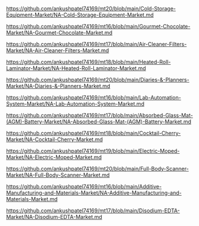 <p><a href="https://github.com/ankushpatel74169/mt20/blob/main/Cold-Storage-Equipment-Market/NA-Cold-Storage-Equipment-Market.md">https://github.com/ankushpatel74169/mt20/blob/main/Cold-Storage-Equipment-Market/NA-Cold-Storage-Equipment-Market.md</a></p><p><a href="https://github.com/ankushpatel74169/mt16/blob/main/Gourmet-Chocolate-Market/NA-Gourmet-Chocolate-Market.md">https://github.com/ankushpatel74169/mt16/blob/main/Gourmet-Chocolate-Market/NA-Gourmet-Chocolate-Market.md</a></p><p><a href="https://github.com/ankushpatel74169/mt17/blob/main/Air-Cleaner-Filters-Market/NA-Air-Cleaner-Filters-Market.md">https://github.com/ankushpatel74169/mt17/blob/main/Air-Cleaner-Filters-Market/NA-Air-Cleaner-Filters-Market.md</a></p><p><a href="https://github.com/ankushpatel74169/mt18/blob/main/Heated-Roll-Laminator-Market/NA-Heated-Roll-Laminator-Market.md">https://github.com/ankushpatel74169/mt18/blob/main/Heated-Roll-Laminator-Market/NA-Heated-Roll-Laminator-Market.md</a></p><p><a href="https://github.com/ankushpatel74169/mt20/blob/main/Diaries-&-Planners-Market/NA-Diaries-&-Planners-Market.md">https://github.com/ankushpatel74169/mt20/blob/main/Diaries-&-Planners-Market/NA-Diaries-&-Planners-Market.md</a></p><p><a href="https://github.com/ankushpatel74169/mt16/blob/main/Lab-Automation-System-Market/NA-Lab-Automation-System-Market.md">https://github.com/ankushpatel74169/mt16/blob/main/Lab-Automation-System-Market/NA-Lab-Automation-System-Market.md</a></p><p><a href="https://github.com/ankushpatel74169/mt17/blob/main/Absorbed-Glass-Mat-(AGM)-Battery-Market/NA-Absorbed-Glass-Mat-(AGM)-Battery-Market.md">https://github.com/ankushpatel74169/mt17/blob/main/Absorbed-Glass-Mat-(AGM)-Battery-Market/NA-Absorbed-Glass-Mat-(AGM)-Battery-Market.md</a></p><p><a href="https://github.com/ankushpatel74169/mt18/blob/main/Cocktail-Cherry-Market/NA-Cocktail-Cherry-Market.md">https://github.com/ankushpatel74169/mt18/blob/main/Cocktail-Cherry-Market/NA-Cocktail-Cherry-Market.md</a></p><p><a href="https://github.com/ankushpatel74169/mt19/blob/main/Electric-Moped-Market/NA-Electric-Moped-Market.md">https://github.com/ankushpatel74169/mt19/blob/main/Electric-Moped-Market/NA-Electric-Moped-Market.md</a></p><p><a href="https://github.com/ankushpatel74169/mt20/blob/main/Full-Body-Scanner-Market/NA-Full-Body-Scanner-Market.md">https://github.com/ankushpatel74169/mt20/blob/main/Full-Body-Scanner-Market/NA-Full-Body-Scanner-Market.md</a></p><p><a href="https://github.com/ankushpatel74169/mt16/blob/main/Additive-Manufacturing-and-Materials-Market/NA-Additive-Manufacturing-and-Materials-Market.md">https://github.com/ankushpatel74169/mt16/blob/main/Additive-Manufacturing-and-Materials-Market/NA-Additive-Manufacturing-and-Materials-Market.md</a></p><p><a href="https://github.com/ankushpatel74169/mt17/blob/main/Disodium-EDTA-Market/NA-Disodium-EDTA-Market.md">https://github.com/ankushpatel74169/mt17/blob/main/Disodium-EDTA-Market/NA-Disodium-EDTA-Market.md</a></p>
